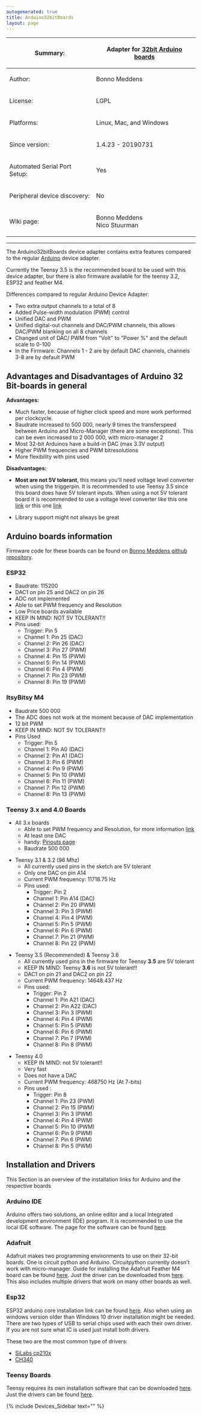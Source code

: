 ```yaml
---
autogenerated: true
title: Arduino32bitBoards
layout: page
---
```


<table>
<thead>
<tr class="header">
<th><p>Summary:</p></th>
<th><p>Adapter for <a href="http://www.arduino.cc/">32bit Arduino boards</a></p></th>
</tr>
</thead>
<tbody>
<tr class="odd">
<td><p>Author:</p></td>
<td><p>Bonno Meddens</p></td>
</tr>
<tr class="even">
<td><p>License:</p></td>
<td><p>LGPL</p></td>
</tr>
<tr class="odd">
<td><p>Platforms:</p></td>
<td><p>Linux, Mac, and Windows</p></td>
</tr>
<tr class="even">
<td><p>Since version:</p></td>
<td><p>1.4.23 - 20190731</p></td>
</tr>
<tr class="odd">
<td><p>Automated Serial Port Setup:</p></td>
<td><p>Yes</p></td>
</tr>
<tr class="even">
<td><p>Peripheral device discovery:</p></td>
<td><p>No</p></td>
</tr>
<tr class="odd">
<td><p>Wiki page:</p></td>
<td><p>Bonno Meddens<br />
Nico Stuurman</p></td>
</tr>
</tbody>
</table>

-----

The Arduino32bitBoards device adapter contains extra features compared
to the regular [Arduino](Arduino "wikilink") device adapter.

Currently the Teensy 3.5 is the recommended board to be used with this
device adapter, bur there is also firmware available for the teensy 3.2,
ESP32 and feather M4.

Differences compared to regular Arduino Device Adapter:

  - Two extra output channels to a total of 8
  - Added Pulse-width modulation (PWM) control
  - Unified DAC and PWM
  - Unified digital-out channels and DAC/PWM channels, this allows
    DAC/PWM blanking on all 8 channels
  - Changed unit of DAC/ PWM from "Volt" to "Power %" and the default
    scale to 0-100
  - In the Firmware: Channels 1 - 2 are by default DAC channels,
    channels 3-8 are by default PWM

## Advantages and Disadvantages of Arduino 32 Bit-boards in general

**Advantages:**

  - Much faster, because of higher clock speed and more work performed
    per clockcycle.
  - Baudrate increased to 500 000, nearly 9 times the transferspeed
    between Arduino and Micro-Manager (there are some exceptions). This
    can be even increased to 2 000 000, with micro-manager 2
  - Most 32-bit Arduinos have a build-in DAC (max 3.3V output)
  - Higher PWM frequencies and PWM bitresolutions
  - More flexibility with pins used

**Disadvantages:**

  - **Most are not 5V tolerant**, this means you'll need voltage level
    converter when using the triggerpin. It is recommended to use Teensy
    3.5 since this board does have 5V tolerant inputs. When using a not
    5V tolerant board it is recommended to use a voltage level converter
    like this one [link](https://www.adafruit.com/product/757) or this
    one [link](https://www.sparkfun.com/products/12009)

<!-- end list -->

  - Library support might not always be great

## Arduino boards information

Firmware code for these boards can be found on [Bonno Meddens github
repository](https://github.com/bonnom/Arduino32BitBoards/tree/master/Firmwares).

### ESP32

  - Baudrate: 115200
  - DAC1 on pin 25 and DAC2 on pin 26
  - ADC not implemented
  - Able to set PWM frequency and Resolution
  - Low Price boards available
  - KEEP IN MIND: NOT 5V TOLERANT\!\!
  - Pins used:
      - Trigger: Pin 5
      - Channel 1: Pin 25 (DAC)
      - Channel 2: Pin 26 (DAC)
      - Channel 3: Pin 27 (PWM)
      - Channel 4: Pin 15 (PWM)
      - Channel 5: Pin 14 (PWM)
      - Channel 6: Pin 4 (PWM)
      - Channel 7: Pin 23 (PWM)
      - Channel 8: Pin 19 (PWM)

### ItsyBitsy M4

  - Baudrate 500 000
  - The ADC does not work at the moment because of DAC implementation
  - 12 bit PWM
  - KEEP IN MIND: NOT 5V TOLERANT\!\!
  - Pins Used
      - Trigger: Pin 5
      - Channel 1: Pin A0 (DAC)
      - Channel 2: Pin A1 (DAC)
      - Channel 3: Pin 6 (PWM)
      - Channel 4: Pin 9 (PWM)
      - Channel 5: Pin 10 (PWM)
      - Channel 6: Pin 11 (PWM)
      - Channel 7: Pin 12 (PWM)
      - Channel 8: Pin 13 (PWM)

### Teensy 3.x and 4.0 Boards

  - All 3.x boards
      - Able to set PWM frequency and Resolution, for more information
        [link](https://www.pjrc.com/teensy/td_pulse.html)
      - At least one DAC
      - handy: [Pinouts page](https://www.pjrc.com/teensy/pinout.html)
      - Baudrate 500 000

<!-- end list -->

  - Teensy 3.1 & 3.2 (96 Mhz)
      - All currently used pins in the sketch are 5V tolerant
      - Only one DAC on pin A14
      - Current PWM frequency: 11718.75 Hz
      - Pins used:
          - Trigger: Pin 2
          - Channel 1: Pin A14 (DAC)
          - Channel 2: Pin 20 (PWM)
          - Channel 3: Pin 3 (PWM)
          - Channel 4: Pin 4 (PWM)
          - Channel 5: Pin 5 (PWM)
          - Channel 6: Pin 6 (PWM)
          - Channel 7: Pin 21 (PWM)
          - Channel 8: Pin 22 (PWM)

<!-- end list -->

  - Teensy 3.5 (Recommended) & Teensy 3.6
      - All currently used pins in the firmware for Teensy **3.5** are
        5V tolerant
      - KEEP IN MIND: Teensy **3.6** is not 5V tolerant\!\!
      - DAC1 on pin 21 and DAC2 on pin 22
      - Current PWM frequency: 14648.437 Hz
      - Pins used:
          - Trigger: Pin 2
          - Channel 1: Pin A21 (DAC)
          - Channel 2: Pin A22 (DAC)
          - Channel 3: Pin 3 (PWM)
          - Channel 4: Pin 4 (PWM)
          - Channel 5: Pin 5 (PWM)
          - Channel 6: Pin 6 (PWM)
          - Channel 7: Pin 7 (PWM)
          - Channel 8: Pin 8 (PWM)

<!-- end list -->

  - Teensy 4.0
      - KEEP IN MIND: not 5V tolerant\!\!
      - Very fast
      - Does not have a DAC
      - Current PWM frequency: 468750 Hz (At 7-bits)
      - Pins used :
          - Trigger: Pin 8
          - Channel 1: Pin 23 (PWM)
          - Channel 2: Pin 15 (PWM)
          - Channel 3: Pin 3 (PWM)
          - Channel 4: Pin 4 (PWM)
          - Channel 5: Pin 10 (PWM)
          - Channel 6: Pin 9 (PWM)
          - Channel 7: Pin 6 (PWM)
          - Channel 8: Pin 5 (PWM)

## Installation and Drivers

This Section is an overview of the installation links for Arduino and
the respective boards

### Arduino IDE

Arduino offers two solutions, an online editor and a local Integrated
development environment (IDE) program. It is recommended to use the
local IDE software. The page for the software can be found
[here](https://www.arduino.cc/en/Main/Software).

### Adafruit

Adafruit makes two programming environments to use on their 32-bit
boards. One is circuit python and Arduino. Circuitpython currently
doesn't work with micro-manager. Guide for installing the Adafruit
Feather M4 board can be found
[here](https://learn.adafruit.com/adafruit-feather-m4-express-atsamd51/setup).
Just the driver can be downloaded from
[here](https://github.com/adafruit/Adafruit_Windows_Drivers/releases/latest).
This also includes multiple drivers that work on many other boards as
well.

### Esp32

ESP32 arduino core installation link can be found
[here](https://github.com/espressif/arduino-esp32/blob/master/docs/arduino-ide/boards_manager.md).
Also when using an windows version older than Windows 10 driver
installation might be needed. There are two types of USB to serial chips
used with each their own driver. If you are not sure what IC is used
just install both drivers.

These two are the most common type of drivers:

  - [SiLabs
    cp210x](https://www.silabs.com/products/development-tools/software/usb-to-uart-bridge-vcp-drivers)
  - [CH340](https://cdn.sparkfun.com/assets/learn_tutorials/8/4/4/CH341SER.EXE)

### Teensy Boards

Teensy requires its own installation software that can be downloaded
[here](https://www.pjrc.com/teensy/td_download.html). Just the drivers
can be found [here](https://www.pjrc.com/teensy/serial_install.exe).

{% include Devices_Sidebar text="" %}
